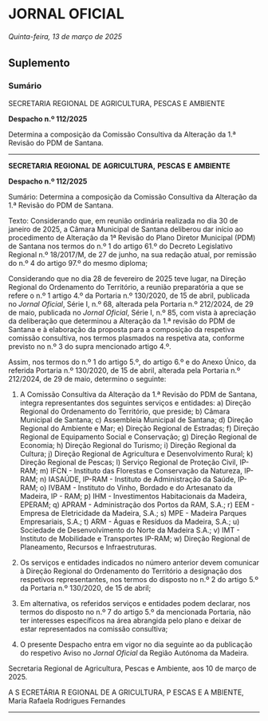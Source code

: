 # JORNAL OFICIAL

###### Quinta-feira, 13 de março de 2025

## **Suplemento**

### **Sumário**

SECRETARIA REGIONAL DE AGRICULTURA, PESCAS E AMBIENTE

**Despacho n.º 112/2025**

Determina a composição da Comissão Consultiva da Alteração da 1.ª Revisão do
PDM de Santana.




---

**SECRETARIA** **REGIONAL** **DE** **AGRICULTURA,** **PESCAS** **E** **AMBIENTE**


**Despacho n.º 112/2025**


Sumário:
Determina a composição da Comissão Consultiva da Alteração da 1.ª Revisão do PDM de Santana.

Texto:
Considerando que, em reunião ordinária realizada no dia 30 de janeiro de 2025, a Câmara Municipal de Santana deliberou
dar início ao procedimento de Alteração da 1ª Revisão do Plano Diretor Municipal (PDM) de Santana nos termos do n.º 1 do
artigo 61.º do Decreto Legislativo Regional n.º 18/2017/M, de 27 de junho, na sua redação atual, por remissão do n.º 4 do
artigo 97.º do mesmo diploma;

Considerando que no dia 28 de fevereiro de 2025 teve lugar, na Direção Regional do Ordenamento do Território, a reunião
preparatória a que se refere o n.º 1 artigo 4.º da Portaria n.º 130/2020, de 15 de abril, publicada no _Jornal Oficial_, Série I,
n.º 68, alterada pela Portaria n.º 212/2024, de 29 de maio, publicada no _Jornal Oficial_, Série I, n.º 85, com vista à apreciação
da deliberação que determinou a Alteração da 1.ª revisão do PDM de Santana e à elaboração da proposta para a composição
da respetiva comissão consultiva, nos termos plasmados na respetiva ata, conforme previsto no n.º 3 do supra mencionado
artigo 4.º.

Assim, nos termos do n.º 1 do artigo 5.º, do artigo 6.º e do Anexo Único, da referida Portaria n.º 130/2020, de 15 de abril,
alterada pela Portaria n.º 212/2024, de 29 de maio, determino o seguinte:


1. A Comissão Consultiva da Alteração da 1.ª Revisão do PDM de Santana, integra representantes dos seguintes
serviços e entidades:
a) Direção Regional do Ordenamento do Território, que preside;
b) Câmara Municipal de Santana;
c) Assembleia Municipal de Santana;
d) Direção Regional do Ambiente e Mar;
e) Direção Regional de Estradas;
f) Direção Regional de Equipamento Social e Conservação;
g) Direção Regional de Economia;
h) Direção Regional do Turismo;
i) Direção Regional da Cultura;
j) Direção Regional de Agricultura e Desenvolvimento Rural;
k) Direção Regional de Pescas;
l) Serviço Regional de Proteção Civil, IP-RAM;
m) IFCN - Instituto das Florestas e Conservação da Natureza, IP-RAM;
n) IASAÚDE, IP-RAM - Instituto de Administração da Saúde, IP- RAM;
o) IVBAM - Instituto do Vinho, Bordado e do Artesanato da Madeira, IP - RAM;
p) IHM - Investimentos Habitacionais da Madeira, EPERAM;
q) APRAM - Administração dos Portos da RAM, S.A.;
r) EEM - Empresa de Eletricidade da Madeira, S.A.;
s) MPE - Madeira Parques Empresariais, S.A.;
t) ARM - Águas e Resíduos da Madeira, S.A.;
u) Sociedade de Desenvolvimento do Norte da Madeira S.A.;
v) IMT - Instituto de Mobilidade e Transportes IP-RAM;
w) Direção Regional de Planeamento, Recursos e Infraestruturas.

2. Os serviços e entidades indicados no número anterior devem comunicar à Direção Regional do Ordenamento do
Território a designação dos respetivos representantes, nos termos do disposto no n.º 2 do artigo 5.º da Portaria
n.º 130/2020, de 15 de abril;

3. Em alternativa, os referidos serviços e entidades podem declarar, nos termos do disposto no n.º 7 do artigo 5.º da
mencionada Portaria, não ter interesses específicos na área abrangida pelo plano e deixar de estar representados na
comissão consultiva;

4. O presente Despacho entra em vigor no dia seguinte ao da publicação do respetivo Aviso no _Jornal Oficial_ da Região
Autónoma da Madeira.

Secretaria Regional de Agricultura, Pescas e Ambiente, aos 10 de março de 2025.

A S ECRETÁRIA R EGIONAL DE A GRICULTURA, P ESCAS E A MBIENTE, Maria Rafaela Rodrigues Fernandes




---
